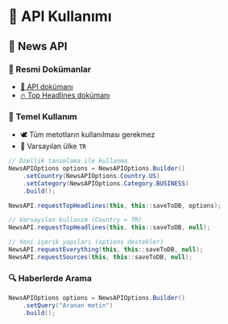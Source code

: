 # 🐣 API Kullanımı

## 📰 News API

### 📝 Resmi Dokümanlar

- [📃 API dokümanı](https://newsapi.org/docs)
- [🔥 Top Headlines dokümanı](https://newsapi.org/docs/endpoints/top-headlines)

### 🧱 Temel Kullanım

- 🕊️ Tüm metotların kullanılması gerekmez
- 💎 Varsayılan ülke `TR`

```java
// Özellik tanımlama ile kullanma
NewsAPIOptions options = NewsAPIOptions.Builder()
    .setCountry(NewsAPIOptions.Country.US)
    .setCategory(NewsAPIOptions.Category.BUSINESS)
    .build();

NewsAPI.requestTopHeadlines(this, this::saveToDB, options);

// Varsayılan kullanım (Country = TR)
NewsAPI.requestTopHeadlines(this, this::saveToDB, null);

// Yeni içerik yapıları (options destekler)
NewsAPI.requestEverything(this, this::saveToDB, null);
NewsAPI.requestSources(this, this::saveToDB, null);
```

### 🔍 Haberlerde Arama

```java
NewsAPIOptions options = NewsAPIOptions.Builder()
    .setQuery("Aranan metin")
    .build();
```
